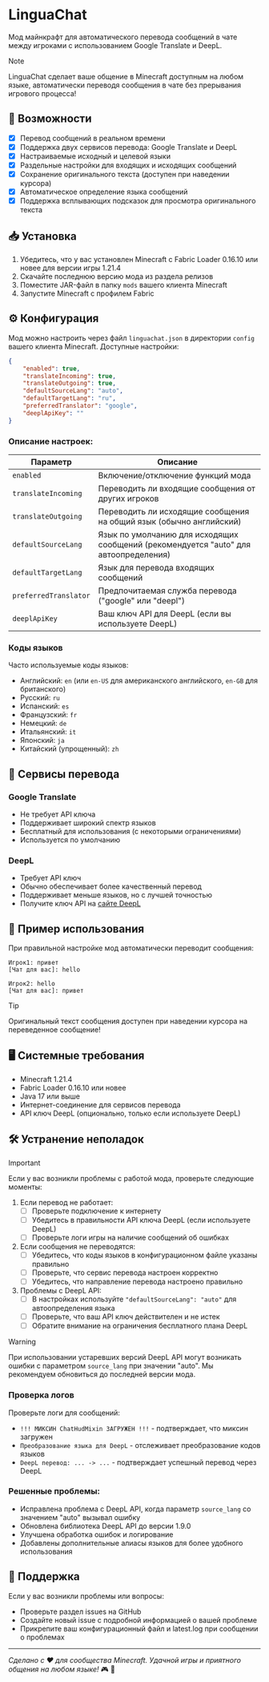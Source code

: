 # LinguaChat

Мод майнкрафт для автоматического перевода сообщений в чате между игроками с использованием Google Translate и DeepL.

> [!NOTE]
> LinguaChat сделает ваше общение в Minecraft доступным на любом языке, автоматически переводя сообщения в чате без прерывания игрового процесса!

## 🌟 Возможности

- [x] Перевод сообщений в реальном времени
- [x] Поддержка двух сервисов перевода: Google Translate и DeepL
- [x] Настраиваемые исходный и целевой языки
- [x] Раздельные настройки для входящих и исходящих сообщений
- [x] Сохранение оригинального текста (доступен при наведении курсора)
- [x] Автоматическое определение языка сообщений
- [x] Поддержка всплывающих подсказок для просмотра оригинального текста

## 📥 Установка

1. Убедитесь, что у вас установлен Minecraft с Fabric Loader 0.16.10 или новее для версии игры 1.21.4
2. Скачайте последнюю версию мода из раздела релизов
3. Поместите JAR-файл в папку `mods` вашего клиента Minecraft
4. Запустите Minecraft с профилем Fabric

## ⚙️ Конфигурация

Мод можно настроить через файл `linguachat.json` в директории `config` вашего клиента Minecraft. Доступные настройки:

```json
{
    "enabled": true,
    "translateIncoming": true,
    "translateOutgoing": true,
    "defaultSourceLang": "auto",
    "defaultTargetLang": "ru",
    "preferredTranslator": "google",
    "deeplApiKey": ""
}
```

### Описание настроек:

| Параметр | Описание |
| --- | --- |
| `enabled` | Включение/отключение функций мода |
| `translateIncoming` | Переводить ли входящие сообщения от других игроков |
| `translateOutgoing` | Переводить ли исходящие сообщения на общий язык (обычно английский) |
| `defaultSourceLang` | Язык по умолчанию для исходящих сообщений (рекомендуется "auto" для автоопределения) |
| `defaultTargetLang` | Язык для перевода входящих сообщений |
| `preferredTranslator` | Предпочитаемая служба перевода ("google" или "deepl") |
| `deeplApiKey` | Ваш ключ API для DeepL (если вы используете DeepL) |

### Коды языков

Часто используемые коды языков:
- Английский: `en` (или `en-US` для американского английского, `en-GB` для британского)
- Русский: `ru`
- Испанский: `es`
- Французский: `fr`
- Немецкий: `de`
- Итальянский: `it`
- Японский: `ja`
- Китайский (упрощенный): `zh`

## 🔄 Сервисы перевода

### Google Translate
- Не требует API ключа
- Поддерживает широкий спектр языков
- Бесплатный для использования (с некоторыми ограничениями)
- Используется по умолчанию

### DeepL
- Требует API ключ
- Обычно обеспечивает более качественный перевод
- Поддерживает меньше языков, но с лучшей точностью
- Получите ключ API на [сайте DeepL](https://www.deepl.com/pro-api)

## 📝 Пример использования

При правильной настройке мод автоматически переводит сообщения:

```
Игрок1: привет
[Чат для вас]: hello

Игрок2: hello
[Чат для вас]: привет
```

> [!TIP]
> Оригинальный текст сообщения доступен при наведении курсора на переведенное сообщение!

## 🖥️ Системные требования

- Minecraft 1.21.4
- Fabric Loader 0.16.10 или новее
- Java 17 или выше
- Интернет-соединение для сервисов перевода
- API ключ DeepL (опционально, только если используете DeepL)

## 🛠️ Устранение неполадок

> [!IMPORTANT]
> Если у вас возникли проблемы с работой мода, проверьте следующие моменты:

1. Если перевод не работает:
   - [ ] Проверьте подключение к интернету
   - [ ] Убедитесь в правильности API ключа DeepL (если используете DeepL)
   - [ ] Проверьте логи игры на наличие сообщений об ошибках

2. Если сообщения не переводятся:
   - [ ] Убедитесь, что коды языков в конфигурационном файле указаны правильно
   - [ ] Проверьте, что сервис перевода настроен корректно
   - [ ] Убедитесь, что направление перевода настроено правильно

3. Проблемы с DeepL API:
   - [ ] В настройках используйте `"defaultSourceLang": "auto"` для автоопределения языка
   - [ ] Проверьте, что ваш API ключ действителен и не истек
   - [ ] Обратите внимание на ограничения бесплатного плана DeepL

> [!WARNING]
> При использовании устаревших версий DeepL API могут возникать ошибки с параметром `source_lang` при значении "auto". Мы рекомендуем обновиться до последней версии мода.

### Проверка логов

Проверьте логи для сообщений:
- `!!! МИКСИН ChatHudMixin ЗАГРУЖЕН !!!` - подтверждает, что миксин загружен
- `Преобразование языка для DeepL` - отслеживает преобразование кодов языков
- `DeepL перевод: ... -> ...` - подтверждает успешный перевод через DeepL

### Решенные проблемы:

- Исправлена проблема с DeepL API, когда параметр `source_lang` со значением "auto" вызывал ошибку
- Обновлена библиотека DeepL API до версии 1.9.0
- Улучшена обработка ошибок и логирование
- Добавлены дополнительные алиасы языков для более удобного использования

## 📢 Поддержка

Если у вас возникли проблемы или вопросы:
- Проверьте раздел issues на GitHub
- Создайте новый issue с подробной информацией о вашей проблеме
- Прикрепите ваш конфигурационный файл и latest.log при сообщении о проблемах

---

*Сделано с ❤️ для сообщества Minecraft. Удачной игры и приятного общения на любом языке!* :video_game: :speech_balloon: 
